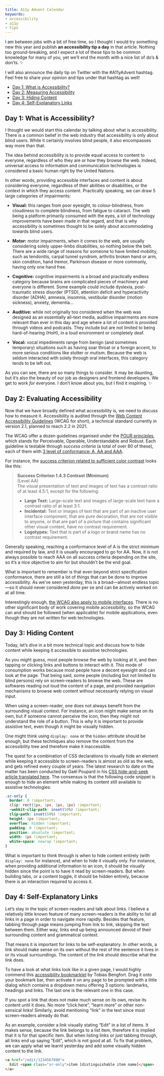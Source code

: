 ```yaml
---
title: A11y Advent Calendar
keywords:
- accessibility
- a11y
- tips
---
```


I am between jobs with a bit of free time, so I thought I would try something new this year and publish **an accessibility tip a day** in that article. Nothing too ground-breaking, and I expect a lot of these tips to be common knowledge for many of you, yet we’ll end the month with a nice list of do’s & don’ts. ✨

I will also announce the daily tip on Twitter with the #A11yAdvent hashtag. Feel free to share your opinion and tips under that hashtag as well!

- [Day 1: What is Accessibility?](#day-1-what-is-accessibility)
- [Day 2: Measuring Accessibility](#day-2-measuring-accessibility)
- [Day 3: Hiding Content](#day-3-hiding-content)
- [Day 4: Self-Explanatory Links](#day-4-self-explanatory-links)

## Day 1: What is Accessibility?

I thought we would start this calendar by talking about what is accessibility. There is a common belief in the web industry that accessibility is only about blind users. While it certainly involves blind people, it also encompasses way more than that.

The idea behind accessibility is to provide equal access to content to everyone, regardless of who they are or how they browse the web. Indeed, universal access to information and communication technologies is considered a basic human right by the United Nations.

In other words, providing accessible interfaces and content is about considering everyone, regardless of their abilities or disabilities, or the context in which they access content. Practically speaking, we can draw 5 large categories of impairments:

- **Visual:** this ranges from poor eyesight, to colour-blindness, from cloudiness to complete blindness, from fatigue to cataract. The web being a platform primarily consumed with the eyes, a lot of technology improvements have been made in that regard, and that is why accessibility is sometimes thought to be solely about accommodating towards blind users.

- **Motor:** motor impairments, when it comes to the web, are usually considering solely upper-limbs disabilities, so nothing below the belt. There are a wide range of reasons for someone to have limited mobility, such as tendonitis, carpal tunnel syndrom, arthritis broken hand or arm, skin condition, hand tremor, Parkinson disease or more commonly, having only one hand free.

- **Cognitive:** cognitive impairments is a broad and practically endless category because brains are complicated pieces of machinery and everyone is different. Some example could include dyslexia, post-traumatic stress disorder (PTSD), attention deficit and hyperactivity disorder (ADHA), amnesia, insomnia, vestibular disorder (motion sickness), anxiety, dementia…

- **Auditive:** while not originally too considered when the web was designed as an essentially all-text media, auditive impairments are more relevant than ever in this day and age where a lot of content is provided through videos and podcasts. They include but are not limited to being hard-of-hearing (HoH), in a loud environment or completely deaf.

- **Vocal:** vocal impediments range from benign (and sometimes temporary) situations such as having soar throat or a foreign accent, to more serious conditions like stutter or mutism. Because the web is seldom interacted with solely through oral interfaces, this category tends to be left out.

As you can see, there are so many things to consider. It may be daunting, but it’s also the beauty of our job as designers and frontend developers. We get to work _for_ everyone. I don’t know about you, but I find it inspiring. ✨

## Day 2: Evaluating Accessibility

Now that we have broadly defined what accessibility is, we need to discuss how to measure it. Accessibility is audited through the [Web Content Accessibility Guidelines](https://www.w3.org/TR/WCAG21/) (WCAG for short), a technical standard currently in version 2.1, planned to reach 2.2 in 2021.

The WCAG offer a dozen guidelines organised under the [POUR principles](https://www.w3.org/WAI/WCAG21/Understanding/intro#understanding-the-four-principles-of-accessibility), which stands for Perceivable, Operable, Understandable and Robust. Each guideline is testable through _success criteria_ (a total of over 80 of these), each of them with [3 level of conformance: A, AA and AAA](https://www.w3.org/WAI/WCAG21/Understanding/conformance#levels).

For instance, the [success criterion related to sufficient color contrast](https://www.w3.org/TR/WCAG21/#contrast-minimum) looks like this:

> **Success Criterion 1.4.3 Contrast (Minimum)**  
> (Level AA)  
> The visual presentation of text and images of text has a contrast ratio of at least 4.5:1, except for the following:
>
> - **Large Text:** Large-scale text and images of large-scale text have a contrast ratio of at least 3:1.
> - **Incidental:** Text or images of text that are part of an inactive user interface component, that are pure decoration, that are not visible to anyone, or that are part of a picture that contains significant other visual content, have no contrast requirement.
> - **Logotypes:** Text that is part of a logo or brand name has no contrast requirement.

Generally speaking, reaching a conformance level of A is the strict minimum and required by law, and it is usually encouraged to go for AA. Now, it is not always possible to reach AAA on all success criteria depending on the site, so it’s a nice objective to aim for but shouldn’t be the end goal.

What is important to remember is that even beyond strict specification conformance, there are still a lot of things that can be done to improve accessibility. As we’ve seen yesterday, this is a broad—almost endless topic—so it should never considered _done_ per se and can be actively worked on at all time.

<p class="Info">Interestingly enough, <a href="https://www.w3.org/TR/mobile-accessibility-mapping/">the WCAG also apply to mobile interfaces</a>. There is no other significant body of work covering mobile accessibility, so the WCAG can and should be followed (when applicable) for mobile applications, even though they are not written for web technologies.</p>

## Day 3: Hiding Content

Today, let’s dive in a bit more technical topic and discuss how to hide content while keeping it accessible to assistive technologies.

As you might guess, most people browse the web by looking at it, and then tapping or clicking links and buttons to interact with it. This mode of consumption works because most people have a decent eyesight and can look at the page. That being said, some people (including but not limited to blind persons) rely on screen-readers to browse the web. These are softwares reading out loud the content of a page, and provided navigation mechanisms to browse web content without necessarily relying on visual input.

When using a screen-reader, one does not always benefit from the surrounding visual context. For instance, an icon might make sense on its own, but if someone cannot perceive the icon, then they might not understand the role of a button. This is why it is important to provide assistive text, even though it might be visually hidden.

One might think using `display: none` or the `hidden` attribute should be enough, but these techniques also remove the content from the accessibility tree and therefore make it inaccessible.

The quest for a combination of CSS declarations to visually hide an element while keeping it accessible to screen-readers is almost as old as the web, and gets refined every couple of years. The latest research to date on the matter has been conducted by Gaël Poupard in his [CSS hide-and-seek article translated here](https://hugogiraudel.com/2016/10/13/css-hide-and-seek/). The consensus is that the following code snippet is enough to hide an element while making its content still available to assistive technologies:

```css
.sr-only {
  border: 0 !important;
  clip: rect(1px, 1px, 1px, 1px) !important;
  -webkit-clip-path: inset(50%) !important;
  clip-path: inset(50%) !important;
  height: 1px !important;
  overflow: hidden !important;
  padding: 0 !important;
  position: absolute !important;
  width: 1px !important;
  white-space: nowrap !important;
}
```

What is important to think through is when to hide content entirely (with `display: none` for instance), and when to hide it visually only. For instance, when providing additional information to an icon, it should be visually hidden since the point is to have it read by screen-readers. But when building tabs, or a content toggle, it should be hidden entirely, because there is an interaction required to access it.

## Day 4: Self-Explanatory Links

Let’s stay in the topic of screen-readers and talk about links. I believe a relatively little known feature of many screen-readers is the ability to list all links in a page in order to navigate more rapidly. Besides that feature, tabbing through page means jumping from link to link, skipping the text between them. Either way, links end up being announced devoid of their surrounding content and grammatical context.

That means it is important for links to be self-explanatory. In other words, a link should make sense on its own without the rest of the sentence it lives in or its visual surroundings. The content of the link should describe what the link does.

To have a look at what links look like in a given page, I would highly commend this [accessibility bookmarklet](https://xi.github.io/a11y-outline/) by Tobias Bengfort. Drag it onto your bookmark bar, then activate it on any page to be prompted with a little dialog which contains a dropdown menu offering 3 options: landmarks, headings and links. The last one is the relevant one in this case.

If you spot a link that does not make much sense on its own, revise its content until it does. No more “click here”, “learn more” or other non-sensical links! Similarly, avoid mentioning “link” in the text since most screen-readers already do that.

As an example, consider a link visually stating “Edit” in a list of items. It makes sense, because the link belongs to a list item, therefore it is implied that it is for that specific item. But when listing links or just tabbing through, all links end up saying “Edit”, which is not good at all. To fix that problem, we can apply what we learnt yesterday and add some visually hidden content to the link.

```html
<a href="/edit/1234567890">
  Edit <span class="sr-only">item [distinguishable item name]</span>
</a>
```
